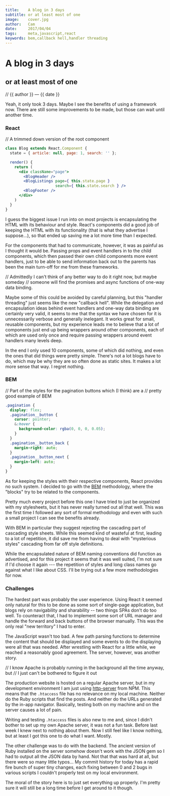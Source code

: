 ```yaml
---
title:    A blog in 3 days
subtitle: or at least most of one
image:    cover.jpg
author:   Cam
date:     2017/04/04
tags:     meta,javascript,react
keywords: bem,callback hell,handler threading
---
```

# A blog in 3 days
## or at least most of one

// {{ author }} &mdash; {{ date }}

Yeah, it only took 3 days. Maybe I see the benefits of using a framework now.
There are still some improvements to be made, but those can wait until another
time.

### React

// A trimmed down version of the root component

```jsx
class Blog extends React.Component {
  state = { article: null, page: 1, search: '' };

  render() {
    return (
      <div className="page">
        <BlogHeader />
        <BlogListings page={ this.state.page }
                      search={ this.state.search } />
        <BlogFooter />
      </div>
    )
  }
}
```

I guess the biggest issue I run into on most projects is encapsulating the HTML
with its behaviour and style. React's components did a good job of keeping the
HTML with its functionality (that is what they advertise I suppose&hellip;), so
that ended up saving me a lot more time than I expected.

For the components that had to communicate, however, it was as painful as I
thought it would be. Passing props and event handlers in to the child components, which
then passed their own child components more event handlers, just to be able to
send information back out to the parents has been the main turn-off for me from
these frameworks.

// Admittedly I can't think of any better way to do it right now, but maybe someday
// someone will find the promises and async functions of one-way data binding.

Maybe some of this could be avoided by careful planning, but this "handler threading"
just seems like the new "callback hell". While the delegation and encapsulation
ideas behind event handlers and one-way data binding are certainly very valid,
it seems to me that the syntax we have chosen for it is unnecessarily verbose
and generally inelegant. It works great for small, reusable components, but
my experience leads me to believe that a lot of components just end up being
wrappers around other components, each of which are used only once and
require passing wrappers around event handlers many levels deep.

In the end I only used 10 components, some of which did nothing, and even the
ones that did things were pretty simple. There's not a lot blogs have to do,
which may be why they are so often done as static sites. It makes a lot more
sense that way. I regret nothing.

### BEM

// Part of the styles for the pagination buttons which (I&nbsp;think) are a
// pretty good example of BEM

```scss
.pagination {
  display: flex;
  .pagination__button {
    cursor: pointer;
    &:hover {
      background-color: rgba(0, 0, 0, 0.05);
    }
  }
  .pagination__button_back {
    margin-right: auto;
  }
  .pagination__button_next {
    margin-left: auto;
  }
}
```

As for keeping the styles with their respective components, React provides no
such system. I decided to go with the [BEM](http://getbem.com/) methodology,
where the "blocks" try to be related to the components.

Pretty much every project before this one I have tried to just be organized
with my stylesheets, but it has never really turned out all that well. This was
the first time I followed any sort of formal methodology and even with such a
small project I can see the benefits already.

With BEM in particular they suggest rejecting the cascading part of cascading
style sheets. While this seemed kind of wasteful at first, leading to a lot of
repetition, it did save me from having to deal with "mysterious styles"
cascading from far off style definitions.

While the encapsulated nature of BEM naming conventions did function as
advertised, and for this project it seems that it was well suited, I'm not sure
if I'd choose it again --- the repetition of styles and long class names go
against what I like about CSS. I'll be trying out a few more methodologies for
now.

### Challenges

The hardest part was probably the user experience. Using React it seemed only
natural for this to be done as some sort of single-page
application, but blogs rely on navigability and sharability -- two things SPAs
don't do too well. To counteract that, I had to implement some sort of URL
manager and handle the forward and back buttons of the browser manually. This
was the only real "new territory" I had to enter.

The JavaScript wasn't too bad. A few path parsing functions to determine the
content that should be displayed and some events to do the displaying were all
that was needed. After wrestling with React for a little while, we reached a
reasonably good agreement. The server, however, was another story.

// I know Apache is probably running in the background all the time anyway, but
// I just can't be bothered to figure it out

The production website is hosted on a regular Apache server, but in my
development environment I am just using [http-server](https://www.npmjs.com/package/http-server)
from NPM. This means that the `.htaccess` file has no relevance on my local
machine. Neither do the Ruby scripts that find the posts. And neither do the
URLs generated by the in-app navigator. Basically, testing both on my machine
and on the server causes a lot of pain.

Writing and testing `.htaccess` files is also new to me and, since I didn't
bother to set up my own Apache server, it was not a fun task. Before last week I
knew next to nothing about them. Now I still feel like I know nothing, but at
least I got this one to do what I want. Mostly.

The other challenge was to do with the backend. The ancient version of Ruby
installed on the server somehow doesn't work with the JSON gem so I had to
output all the JSON data by hand. Not that that was hard at all, but there were
so many little typos&hellip; My commit history for today has a rapid fire bunch
of super tiny changes, each fixing between 0 and 2 bugs in various scripts I
couldn't properly test on my local environment.

The moral of the story here is to just set everything up properly. I'm pretty
sure it will still be a long time before I get around to it though.
